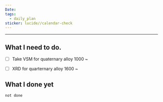 ```yaml
---
Date: 
tags:
  - daily_plan
sticker: lucide//calendar-check
---
```

---
## What I need to do.

- [ ] Take VSM for quaternary alloy 1000 ~
- [ ] XRD for quarternary alloy 1600 ~



## What I done yet
```tasks
not done
```
